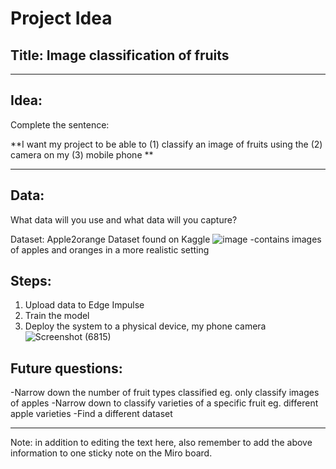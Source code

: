 # Project Idea


## Title: Image classification of fruits

---
## Idea: 
Complete the sentence:

**I want my project to be able to (1) classify an image of fruits using the (2) camera on my (3) mobile phone **

---

## Data:
What data will you use and what data will you capture?

Dataset:
Apple2orange Dataset found on Kaggle
![image](https://user-images.githubusercontent.com/114293506/223704632-b204e1b3-df7e-4229-a10c-7702872d1751.png)
-contains images of apples and oranges in a more realistic setting
## Steps:
1. Upload data to Edge Impulse
2. Train the model
3. Deploy the system to a physical device, my phone camera
![Screenshot (6815)](https://user-images.githubusercontent.com/114293506/223679703-e0ca4953-e0d3-4975-afa0-b695249d08b8.png)

## Future questions:
-Narrow down the number of fruit types classified eg. only classify images of apples
-Narrow down to classify varieties of a specific fruit eg. different apple varieties
-Find a different dataset



----

Note: in addition to editing the text here, also remember to add the above information to one sticky note on the Miro board.
